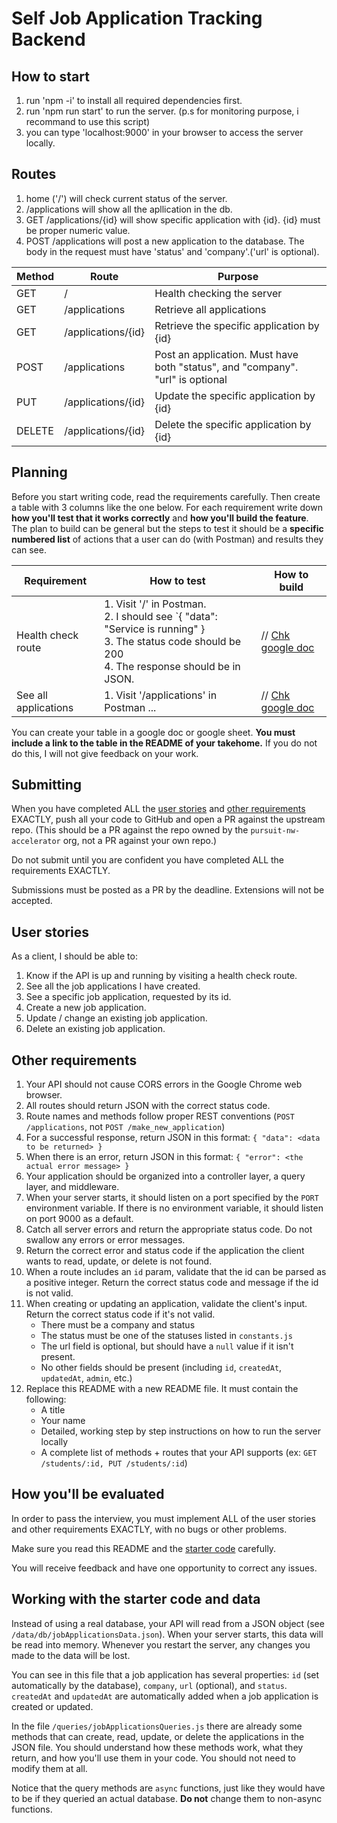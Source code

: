# Self Job Application Tracking Backend

## How to start
1. run 'npm -i' to install all required dependencies first.
1. run 'npm run start' to run the server. (p.s for monitoring purpose, i recommand to use this script)
1. you can type 'localhost:9000' in your browser to access the server locally.


## Routes
1. home ('/') will check current status of the server.
1. /applications will show all the apllication in the db.
1. GET /applications/{id} will show specific application with {id}. {id} must be proper numeric value.
1. POST /applications will post a new application to the database. The body in the request must have 'status' and 'company'.('url' is optional).

|Method|Route|Purpose|
|----|----|----|
|GET|/|Health checking the server|
|GET|/applications|Retrieve all applications|
|GET|/applications/{id}|Retrieve the specific application by {id}|
|POST|/applications|Post an application. Must have both "status", and "company". "url" is optional|
|PUT|/applications/{id}|Update the specific application by {id}|
|DELETE|/applications/{id}|Delete the specific application by {id}|

## Planning
Before you start writing code, read the requirements carefully. Then create a table with 3 columns like the one below. For each requirement write down **how you'll test that it works correctly** and **how you'll build the feature**. The plan to build can be general but the steps to test it should be a **specific numbered list** of actions that a user can do (with Postman) and results they can see.

|Requirement|How to test|How to build|
|----|----|----|
|Health check route|1. Visit '/' in Postman.<br />2. I should see `{ "data": "Service is running" } <br/> 3. The status code should be 200 <br /> 4. The response should be in JSON.|// [Chk google doc](https://docs.google.com/document/d/1nrH0CSDP0nr0JNV0bC1OQcM_L38Y_rWmJ-7LFBkaBPY/edit?usp=sharing)|
|See all applications|1. Visit '/applications' in Postman ...| // [Chk google doc](https://docs.google.com/document/d/1nrH0CSDP0nr0JNV0bC1OQcM_L38Y_rWmJ-7LFBkaBPY/edit?usp=sharing)|

You can create your table in a google doc or google sheet. **You must include a link to the table in the README of your takehome.** If you do not do this, I will not give feedback on your work.

## Submitting
When you have completed ALL the [user stories](#user-stories) and [other requirements](#other-requirements) EXACTLY, push all your code to GitHub and open a PR against the upstream repo. (This should be a PR against the repo owned by the `pursuit-nw-accelerator` org, not a PR against your own repo.)

Do not submit until you are confident you have completed ALL the requirements EXACTLY.

Submissions must be posted as a PR by the deadline. Extensions will not be accepted.

## <a id="user-stories"></a> User stories
As a client, I should be able to:
1. Know if the API is up and running by visiting a health check route.
1. See all the job applications I have created.
1. See a specific job application, requested by its id.
1. Create a new job application.
1. Update / change an existing job application.
1. Delete an existing job application.

## <a id="other-requirements"></a> Other requirements
1. Your API should not cause CORS errors in the Google Chrome web browser.
1. All routes should return JSON with the correct status code.
1. Route names and methods follow proper REST conventions (`POST /applications`, not `POST /make_new_application`)
1. For a successful response, return JSON in this format: `{ "data": <data to be returned> }`
1. When there is an error, return JSON in this format: `{ "error": <the actual error message> }`
1. Your application should be organized into a controller layer, a query layer, and middleware.
1. When your server starts, it should listen on a port specified by the `PORT` environment variable. If there is no environment variable, it should listen on port 9000 as a default.
1. Catch all server errors and return the appropriate status code. Do not swallow any errors or error messages.
1. Return the correct error and status code if the application the client wants to read, update, or delete is not found.
1. When a route includes an `id` param, validate that the id can be parsed as a positive integer. Return the correct status code and message if the id is not valid.
1. When creating or updating an application, validate the client's input. Return the correct status code if it's not valid.
    - There must be a company and status
    - The status must be one of the statuses listed in `constants.js`
    - The url field is optional, but should have a `null` value if it isn't present.
    - No other fields should be present (including `id`, `createdAt`, `updatedAt`, `admin`, etc.)
1. Replace this README with a new README file. It must contain the following:
    - A title
    - Your name
    - Detailed, working step by step instructions on how to run the server locally
    - A complete list of methods + routes that your API supports (ex: `GET /students/:id, PUT /students/:id`) 

## How you'll be evaluated
In order to pass the interview, you must implement ALL of the user stories and other requirements EXACTLY, with no bugs or other problems.

Make sure you read this README and the [starter code](#starter-code) carefully. 

You will receive feedback and have one opportunity to correct any issues.

## <a id="starter-code"></a> Working with the starter code and data

Instead of using a real database, your API will read from a JSON object (see `/data/db/jobApplicationsData.json`). When your server starts, this data will be read into memory. Whenever you restart the server, any changes you made to the data will be lost.

You can see in this file that a job application has several properties: `id` (set automatically by the database), `company`, `url` (optional), and `status`. `createdAt` and `updatedAt` are automatically added when a job application is created or updated.

In the file `/queries/jobApplicationsQueries.js` there are already some methods that can create, read, update, or delete the applications in the JSON file. You should understand how these methods work, what they return, and how you'll use them in your code. You should not need to modify them at all.

Notice that the query methods are `async` functions, just like they would have to be if they queried an actual database. **Do not** change them to non-async functions.



